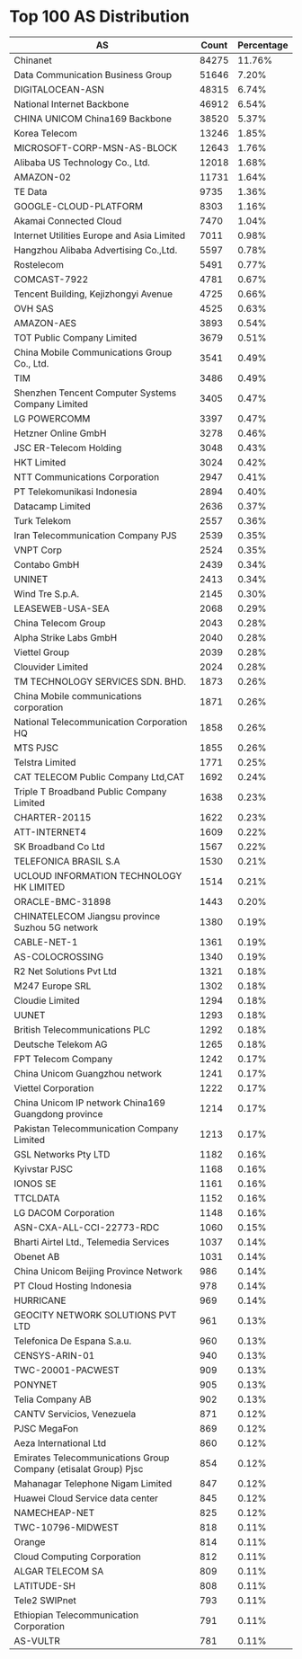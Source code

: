 # Top 100 AS Distribution
| AS | Count | Percentage |
|----|----|----|
| Chinanet | 84275 | 11.76% |
| Data Communication Business Group | 51646 | 7.20% |
| DIGITALOCEAN-ASN | 48315 | 6.74% |
| National Internet Backbone | 46912 | 6.54% |
| CHINA UNICOM China169 Backbone | 38520 | 5.37% |
| Korea Telecom | 13246 | 1.85% |
| MICROSOFT-CORP-MSN-AS-BLOCK | 12643 | 1.76% |
| Alibaba US Technology Co., Ltd. | 12018 | 1.68% |
| AMAZON-02 | 11731 | 1.64% |
| TE Data | 9735 | 1.36% |
| GOOGLE-CLOUD-PLATFORM | 8303 | 1.16% |
| Akamai Connected Cloud | 7470 | 1.04% |
| Internet Utilities Europe and Asia Limited | 7011 | 0.98% |
| Hangzhou Alibaba Advertising Co.,Ltd. | 5597 | 0.78% |
| Rostelecom | 5491 | 0.77% |
| COMCAST-7922 | 4781 | 0.67% |
| Tencent Building, Kejizhongyi Avenue | 4725 | 0.66% |
| OVH SAS | 4525 | 0.63% |
| AMAZON-AES | 3893 | 0.54% |
| TOT Public Company Limited | 3679 | 0.51% |
| China Mobile Communications Group Co., Ltd. | 3541 | 0.49% |
| TIM | 3486 | 0.49% |
| Shenzhen Tencent Computer Systems Company Limited | 3405 | 0.47% |
| LG POWERCOMM | 3397 | 0.47% |
| Hetzner Online GmbH | 3278 | 0.46% |
| JSC ER-Telecom Holding | 3048 | 0.43% |
| HKT Limited | 3024 | 0.42% |
| NTT Communications Corporation | 2947 | 0.41% |
| PT Telekomunikasi Indonesia | 2894 | 0.40% |
| Datacamp Limited | 2636 | 0.37% |
| Turk Telekom | 2557 | 0.36% |
| Iran Telecommunication Company PJS | 2539 | 0.35% |
| VNPT Corp | 2524 | 0.35% |
| Contabo GmbH | 2439 | 0.34% |
| UNINET | 2413 | 0.34% |
| Wind Tre S.p.A. | 2145 | 0.30% |
| LEASEWEB-USA-SEA | 2068 | 0.29% |
| China Telecom Group | 2043 | 0.28% |
| Alpha Strike Labs GmbH | 2040 | 0.28% |
| Viettel Group | 2039 | 0.28% |
| Clouvider Limited | 2024 | 0.28% |
| TM TECHNOLOGY SERVICES SDN. BHD. | 1873 | 0.26% |
| China Mobile communications corporation | 1871 | 0.26% |
| National Telecommunication Corporation HQ | 1858 | 0.26% |
| MTS PJSC | 1855 | 0.26% |
| Telstra Limited | 1771 | 0.25% |
| CAT TELECOM Public Company Ltd,CAT | 1692 | 0.24% |
| Triple T Broadband Public Company Limited | 1638 | 0.23% |
| CHARTER-20115 | 1622 | 0.23% |
| ATT-INTERNET4 | 1609 | 0.22% |
| SK Broadband Co Ltd | 1567 | 0.22% |
| TELEFONICA BRASIL S.A | 1530 | 0.21% |
| UCLOUD INFORMATION TECHNOLOGY HK LIMITED | 1514 | 0.21% |
| ORACLE-BMC-31898 | 1443 | 0.20% |
| CHINATELECOM Jiangsu province Suzhou 5G network | 1380 | 0.19% |
| CABLE-NET-1 | 1361 | 0.19% |
| AS-COLOCROSSING | 1340 | 0.19% |
| R2 Net Solutions Pvt Ltd | 1321 | 0.18% |
| M247 Europe SRL | 1302 | 0.18% |
| Cloudie Limited | 1294 | 0.18% |
| UUNET | 1293 | 0.18% |
| British Telecommunications PLC | 1292 | 0.18% |
| Deutsche Telekom AG | 1265 | 0.18% |
| FPT Telecom Company | 1242 | 0.17% |
| China Unicom Guangzhou network | 1241 | 0.17% |
| Viettel Corporation | 1222 | 0.17% |
| China Unicom IP network China169 Guangdong province | 1214 | 0.17% |
| Pakistan Telecommunication Company Limited | 1213 | 0.17% |
| GSL Networks Pty LTD | 1182 | 0.16% |
| Kyivstar PJSC | 1168 | 0.16% |
| IONOS SE | 1161 | 0.16% |
| TTCLDATA | 1152 | 0.16% |
| LG DACOM Corporation | 1148 | 0.16% |
| ASN-CXA-ALL-CCI-22773-RDC | 1060 | 0.15% |
| Bharti Airtel Ltd., Telemedia Services | 1037 | 0.14% |
| Obenet AB | 1031 | 0.14% |
| China Unicom Beijing Province Network | 986 | 0.14% |
| PT Cloud Hosting Indonesia | 978 | 0.14% |
| HURRICANE | 969 | 0.14% |
| GEOCITY NETWORK SOLUTIONS PVT LTD | 961 | 0.13% |
| Telefonica De Espana S.a.u. | 960 | 0.13% |
| CENSYS-ARIN-01 | 940 | 0.13% |
| TWC-20001-PACWEST | 909 | 0.13% |
| PONYNET | 905 | 0.13% |
| Telia Company AB | 902 | 0.13% |
| CANTV Servicios, Venezuela | 871 | 0.12% |
| PJSC MegaFon | 869 | 0.12% |
| Aeza International Ltd | 860 | 0.12% |
| Emirates Telecommunications Group Company (etisalat Group) Pjsc | 854 | 0.12% |
| Mahanagar Telephone Nigam Limited | 847 | 0.12% |
| Huawei Cloud Service data center | 845 | 0.12% |
| NAMECHEAP-NET | 825 | 0.12% |
| TWC-10796-MIDWEST | 818 | 0.11% |
| Orange | 814 | 0.11% |
| Cloud Computing Corporation | 812 | 0.11% |
| ALGAR TELECOM SA | 809 | 0.11% |
| LATITUDE-SH | 808 | 0.11% |
| Tele2 SWIPnet | 793 | 0.11% |
| Ethiopian Telecommunication Corporation | 791 | 0.11% |
| AS-VULTR | 781 | 0.11% |
